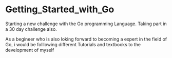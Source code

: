 # Getting_Started_with_Go

Starting a new challenge with the Go programming Language. Taking part in a 30 day challenge also.

As a begineer who is also loking forward to becoming a expert in the field of Go, i would be folllowing different Tutorials and textbooks to the development of myself

